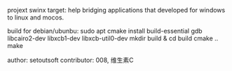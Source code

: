 projext swinx
target: help bridging applications that developed for windows to linux and mocos.

build for debian/ubunbu:
sudo apt cmake install build-essential gdb libcairo2-dev libxcb1-dev libxcb-util0-dev
mkdir build & cd build
cmake ..
make

author: setoutsoft
contributor: 008, 维生素C